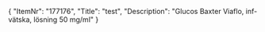 {
  "ItemNr": "177176",
  "Title": "test",
  "Description": "Glucos Baxter Viaflo, inf-vätska, lösning 50 mg/ml"
}